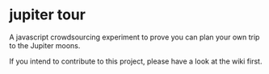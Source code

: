 jupiter tour
============

A javascript crowdsourcing experiment to prove you can plan your own trip to the Jupiter moons.

If you intend to contribute to this project, please have a look at the wiki first.

